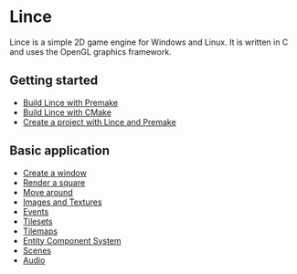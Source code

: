 # Lince

Lince is a simple 2D game engine for Windows and Linux.
It is written in C and uses the OpenGL graphics framework.


## Getting started

* [Build Lince with Premake](build_lince_premake.md)
* [Build Lince with CMake]()
* [Create a project with Lince and Premake](link_lince_premake.md)

## Basic application

* [Create a window](1_create_window.md)
* [Render a square](2_draw_square.md)
* [Move around](3_move_around.md)
* [Images and Textures]()
* [Events]()
* [Tilesets]()
* [Tilemaps]()
* [Entity Component System]()
* [Scenes]()
* [Audio]()